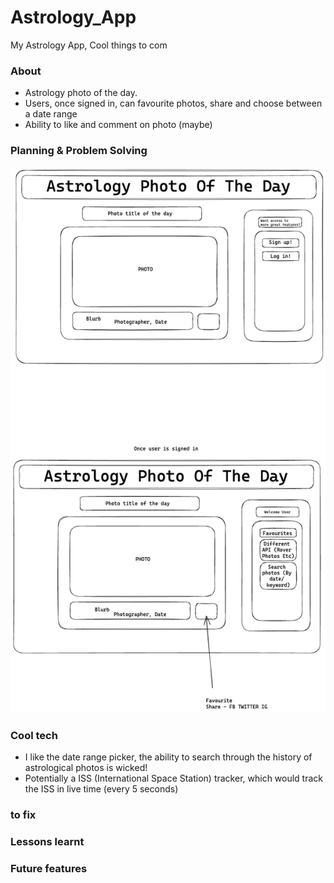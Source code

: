 # Astrology_App
My Astrology App, Cool things to com


### About 

- Astrology photo of the day.
- Users, once signed in, can favourite photos, share and choose between a date range
- Ability to like and comment on photo (maybe)

### Planning & Problem Solving

![apod](resources/APOD.png)

### Cool tech
- I like the date range picker, the ability to search through the history of astrological photos is wicked!
- Potentially a ISS (International Space Station) tracker, which would track the ISS in live time (every 5 seconds)

### to fix

### Lessons learnt


### Future features


